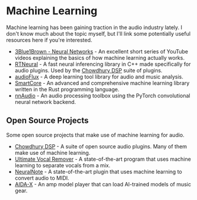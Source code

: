 # Machine Learning
Machine learning has been gaining traction in the audio industry lately. I don't know much about the topic myself, but I'll link some potentially useful resources here if you're interested.

- [3Blue1Brown - Neural Networks](https://youtube.com/playlist?list=PLZHQObOWTQDNU6R1_67000Dx_ZCJB-3pi) - An excellent short series of YouTube videos explaining the basics of how machine learning actually works.
- [RTNeural](https://github.com/jatinchowdhury18/RTNeural) - A fast neural inferencing library in C++ made specifically for audio plugins. Used by the [Chowdhury DSP] suite of plugins.
- [audioFlux](https://github.com/libAudioFlux/audioFlux) -  A deep learning tool library for audio and music analysis.
- [SmartCore](https://smartcorelib.org/) - An advanced and comprehensive machine learning library written in the Rust programming language.
- [nnAudio](https://github.com/KinWaiCheuk/nnAudio) - An audio processing toolbox using the PyTorch convolutional neural network backend.

## Open Source Projects
Some open source projects that make use of machine learning for audio.

- [Chowdhury DSP] - A suite of open source audio plugins. Many of them make use of machine learning.
- [Ultimate Vocal Remover](https://github.com/Anjok07/ultimatevocalremovergui) - A state-of-the-art program that uses machine learning to separate vocals from a mix.
- [NeuralNote](https://github.com/DamRsn/NeuralNote) - A state-of-the-art plugin that uses machine learning to convert audio to MIDI.
- [AIDA-X](https://github.com/AidaDSP/AIDA-X) - An amp model player that can load AI-trained models of music gear.

[Chowdhury DSP]: https://github.com/Chowdhury-DSP